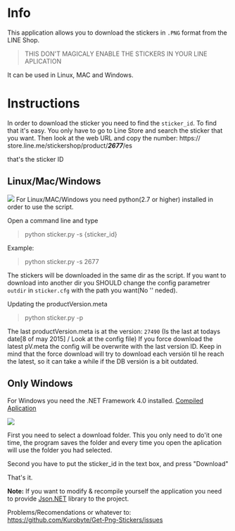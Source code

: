 # Info #

This application allows you to download the stickers in `.PNG` format from the LINE Shop.
> THIS DON'T MAGICALY ENABLE THE STICKERS IN YOUR LINE APLICATION

It can be used in Linux, MAC and Windows.

# Instructions #
In order to download the sticker you need to find the `sticker_id`.
To find that it's easy. You only have to go to Line Store and search the sticker that you want.
Then look at the web URL and copy the number:
https:// store.line.me/stickershop/product/***2677***/es

that's the sticker ID

## Linux/Mac/Windows ##
![](https://pbs.twimg.com/media/CEbc0CgWYAE95wq.png:large)
For Linux/MAC/Windows you need python(2.7 or higher) installed in order to use the script.

Open a command line and type
> python sticker.py -s {sticker_id}

Example:
> python sticker.py -s 2677

The stickers will be downloaded in the same dir as the script. If you want to download into another dir you SHOULD change the config parametrer `outdir` in `sticker.cfg` with the path you want(No '' neded).


Updating the productVersion.meta
> python sticker.py -p

The last productVersion.meta is at the version: `27490` (Is the last at todays date[8 of may 2015] / Look at the config file) If you force download the latest pV.meta the config will be overwrite with the last version ID.
Keep in mind that the force download will try to download each versión til he reach the latest, so it can take a while if the DB versión is a bit outdated.

## Only Windows ##
For Windows you need the .NET Framework 4.0 installed.
[Compiled Aplication](https://mega.co.nz/#!hMIVzJrC!dJ8eTpc2jali3qlm17qE5Ds4TDkInJvMhqzUqZ5oHZw)

![](https://pbs.twimg.com/media/CEE4aFAUkAAbSlB.jpg)

First you need to select a download folder.
This you only need to do'it one time, the program saves the folder and every time you open the aplication will use the folder you had selected.

Second you have to put the sticker_id in the text box, and press "Download"

That's it.

**Note:** If you want to modify & recompile yourself the application you need to provide [Json.NET](http://www.newtonsoft.com/json "Json.NET") library to the project.

Problems/Recomendations or whatever to:
https://github.com/Kurobyte/Get-Png-Stickers/issues